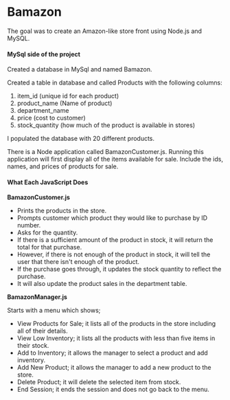 # Bamazon
The goal was to create an Amazon-like store front using Node.js and MySQL.


<h4> MySql side of the project</h4>
Created a database in MySql and named Bamazon.

Created a table in database and called Products with the following columns:
<ol>

<li>item_id (unique id for each product)</li>

<li>product_name (Name of product)</li>

<li>department_name</li>

<li>price (cost to customer)</li>

<li>stock_quantity (how much of the product is available in stores)</li>
</ol>

I populated the database with 20 different products.

There is a Node application called BamazonCustomer.js. Running this application will first display all of the items available for sale. Include the ids, names, and prices of products for sale.
<strong><h4> What Each JavaScript Does</h4></strong>
<strong>BamazonCustomer.js</strong>
<ul>
<li>Prints the products in the store.</li>

<li>Prompts customer which product they would like to purchase by ID number.</li>

<li>Asks for the quantity.</li>

<li>If there is a sufficient amount of the product in stock, it will return the total for that purchase.</li>

<li>However, if there is not enough of the product in stock, it will tell the user that there isn't enough of the product.</li>

<li>If the purchase goes through, it updates the stock quantity to reflect the purchase.</li>

<li>It will also update the product sales in the department table.</li>
</ul>

<strong>BamazonManager.js</strong>

Starts with a menu which shows;

<ul>
<li>View Products for Sale; it lists all of the products in the store including all of their details.</li>

<li>View Low Inventory; it lists all the products with less than five items in their stock.</li>

<li>Add to Inventory;  it allows the manager to select a product and add inventory.</li>

<li>Add New Product; it allows the manager to add a new product to the store.</li>

<li>Delete Product; it will delete the selected item from stock.</li>

<li>End Session; it ends the session and does not go back to the menu.</li>
</ul>

